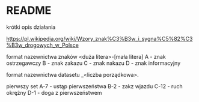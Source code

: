 # README

krótki opis działania

https://pl.wikipedia.org/wiki/Wzory_znak%C3%B3w_i_sygna%C5%82%C3%B3w_drogowych_w_Polsce

format nazewnictwa znaków
<duża litera>-<liczba naturalna>[mała litera]
A - znak ostrzegawczy
B - znak zakazu
C - znak nakazu
D - znak informacyjny

format nazewnictwa datasetu
<nazwa znaku>_<liczba porządkowa>.<rozszerzenie pliku graficznego>

pierwszy set
A-7 - ustąp pierwszeństwa
B-2 - zakz wjazdu
C-12 - ruch okrężny
D-1 - doga z pierwszeństwem
